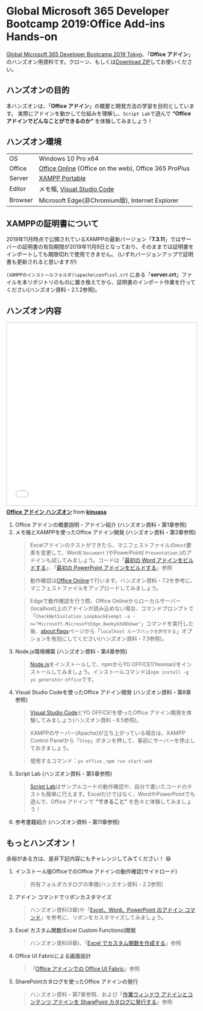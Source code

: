 # Global Microsoft 365 Developer Bootcamp 2019:Office Add-ins Hands-on
[Global Microsoft 365 Developer Bootcamp 2019 Tokyo](https://connpass.com/event/144707/)、「__Office アドイン__」のハンズオン用資料です。クローン、もしくは[Download ZIP](https://glodia.jp/2017/11/13/2644/)してお使いください。

## ハンズオンの目的
本ハンズオンは、「__Office アドイン__」の概要と開発方法の学習を目的としています。
実際にアドインを動かして仕組みを理解し、`Script Lab`で遊んで __“Office アドインでどんなことができるのか”__ を体験してみましょう！

## ハンズオン環境

|  |  |
|------|-------------|
| OS | Windows 10 Pro x64 |
| Office | [Office Online](https://www.office.com/) (Office on the web), Office 365 ProPlus |
| Server | [XAMPP Portable](https://sourceforge.net/projects/xampp/files/XAMPP%20Windows/) |
| Editor | メモ帳, [Visual Studio Code](https://code.visualstudio.com/) |
| Browser | Microsoft Edge(非Chromium版), Internet Explorer

## XAMPPの証明書について
2019年11月時点で公開されているXAMPPの最新バージョン「__7.3.11__」ではサーバーの証明書の有効期間が2019年11月9日となっており、そのままでは証明書をインポートしても期限切れで使用できません。
(いずれバージョンアップで証明書も更新されると思いますが)

`(XAMPPのインストールフォルダ)\apache\conf\ssl.crt` にある「__server.crt__」ファイルを本リポジトリのものに置き換えてから、証明書のインポート作業を行ってください(ハンズオン資料・2.1.2参照)。

## ハンズオン内容

<iframe src="//www.slideshare.net/slideshow/embed_code/key/wL9GjFKWJb0iti" width="595" height="485" frameborder="0" marginwidth="0" marginheight="0" scrolling="no" style="border:1px solid #CCC; border-width:1px; margin-bottom:5px; max-width: 100%;" allowfullscreen> </iframe> <div style="margin-bottom:5px"> <strong> <a href="//www.slideshare.net/kinuasa/20191123-m365-bootcampoffice-addins-handson" title="Office アドイン ハンズオン" target="_blank">Office アドイン ハンズオン</a> </strong> from <strong><a href="https://www.slideshare.net/kinuasa" target="_blank">kinuasa</a></strong> </div>

<ol>
<li>Office アドインの概要説明・アドイン紹介 (ハンズオン資料・第1章参照)</li>
<li>メモ帳とXAMPPを使ったOffice アドイン開発 (ハンズオン資料・第2章参照)</li>

> Excelアドインのテストができたら、マニフェストファイルの`Host`要素を変更して、Word( `Document` )やPowerPoint( `Presentation` )のアドインも試してみましょう。コードは「[最初の Word アドインをビルドする](https://docs.microsoft.com/ja-jp/office/dev/add-ins/quickstarts/word-quickstart?tabs=visual-studio-code)」、「[最初の PowerPoint アドインをビルドする](https://docs.microsoft.com/ja-jp/office/dev/add-ins/quickstarts/powerpoint-quickstart?tabs=visual-studio-code)」参照

> 動作確認は[Office Online](https://www.office.com/)で行います。ハンズオン資料・7.2を参考に、マニフェストファイルをアップロードしてみましょう。

> Edgeで動作確認を行う際、Office Onlineからローカルサーバー(localhost)上のアドインが読み込めない場合、コマンドプロンプトで「`CheckNetIsolation LoopbackExempt -a -n="Microsoft.MicrosoftEdge_8wekyb3d8bbwe"`」コマンドを実行した後、[about:flags](about:flags)ページから「`localhost ループバックを許可する`」オプションを有効にしてください(ハンズオン資料・7.3参照)。

<li>Node.js環境構築 (ハンズオン資料・第4章参照)</li>

> [Node.js](https://nodejs.org/ja/)をインストールして、npmからYO OFFICE!(Yeoman)をインストールしてみましょう。インストールコマンドは`npm install -g yo generator-office`です。

<li>Visual Studio Codeを使ったOffice アドイン開発 (ハンズオン資料・第8章参照)</li>

> [Visual Studio Code](https://code.visualstudio.com/)とYO OFFICE!を使ったOffice アドイン開発を体験してみましょう(ハンズオン資料・8.5参照)。

> XAMPPのサーバー(Apache)が立ち上がっている場合は、XAMPP Control Panelから「`Stop`」ボタンを押して、事前にサーバーを停止しておきましょう。

> 使用するコマンド：`yo office` , `npm run start:web`

<li>Script Lab (ハンズオン資料・第5章参照)</li>

> [Script Lab](https://www.microsoft.com/en-us/garage/profiles/script-lab/)はサンプルコードの動作確認や、自分で書いたコードのテストも簡単に行えます。Excelだけではなく、WordやPowerPointでも遊んで、Office アドインで __“できること”__ を色々と体験してみましょう！

<li>参考書籍紹介 (ハンズオン資料・第11章参照)</li>
</ol>

## もっとハンズオン！

余裕がある方は、是非下記内容にもチャレンジしてみてください！ :smile:

<ol>
<li>インストール版OfficeでのOffice アドインの動作確認(サイドロード)</li>

> 共有フォルダカタログの準備(ハンズオン資料・2.2参照)

<li>アドイン コマンドでリボンカスタマイズ</li>

> ハンズオン資料(3章)や「[Excel、Word、PowerPoint のアドイン コマンド](https://docs.microsoft.com/ja-jp/office/dev/add-ins/design/add-in-commands)」を参考に、リボンをカスタマイズしてみましょう。

<li>Excel カスタム関数(Excel Custom Functions)開発</li>

> ハンズオン資料(6章)、「[Excel でカスタム関数を作成する](https://docs.microsoft.com/ja-jp/office/dev/add-ins/excel/custom-functions-overview
)」参照

<li>Office UI Fabricによる画面設計</li>

> 「[Office アドインでの Office UI Fabric](https://docs.microsoft.com/ja-jp/office/dev/add-ins/design/office-ui-fabric)」参照

<li>SharePointカタログを使ったOffice アドインの発行</li>

> ハンズオン資料・第7章参照、および「[作業ウィンドウ アドインとコンテンツ アドインを SharePoint カタログに発行する](https://docs.microsoft.com/ja-jp/office/dev/add-ins/publish/publish-task-pane-and-content-add-ins-to-an-add-in-catalog)」参照

</ol>